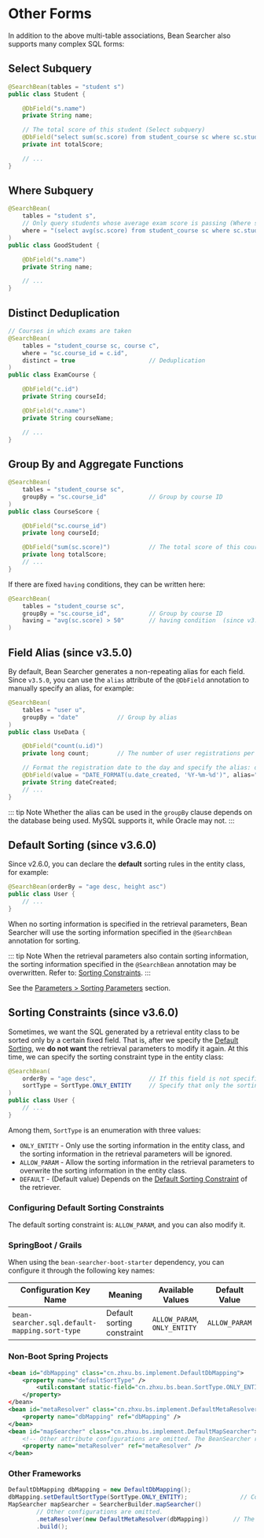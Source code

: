 # Other Forms

In addition to the above multi-table associations, Bean Searcher also supports many complex SQL forms:

## Select Subquery

```java
@SearchBean(tables = "student s") 
public class Student {

    @DbField("s.name")
    private String name;

    // The total score of this student (Select subquery)
    @DbField("select sum(sc.score) from student_course sc where sc.student_id = s.id")
    private int totalScore;

    // ...
}
```

## Where Subquery

```java
@SearchBean(
    tables = "student s", 
    // Only query students whose average exam score is passing (Where subquery)
    where = "(select avg(sc.score) from student_course sc where sc.student_id = s.id) >= 60"
)
public class GoodStudent {

    @DbField("s.name")
    private String name;

    // ...
}
```

## Distinct Deduplication

```java
// Courses in which exams are taken
@SearchBean(
    tables = "student_course sc, course c", 
    where = "sc.course_id = c.id", 
    distinct = true                     // Deduplication
) 
public class ExamCourse {

    @DbField("c.id")
    private String courseId;

    @DbField("c.name")
    private String courseName;

    // ...
}
```

## Group By and Aggregate Functions

```java
@SearchBean(
    tables = "student_course sc", 
    groupBy = "sc.course_id"            // Group by course ID
) 
public class CourseScore {

    @DbField("sc.course_id")
    private long courseId;

    @DbField("sum(sc.score)")           // The total score of this course (Aggregate function: sum)
    private long totalScore;
    // ...
}
```

If there are fixed `having` conditions, they can be written here:

```java
@SearchBean(
    tables = "student_course sc", 
    groupBy = "sc.course_id",           // Group by course ID
    having = "avg(sc.score) > 50"       // having condition  (since v3.8.0)
) 
```

## Field Alias (since v3.5.0)

By default, Bean Searcher generates a non-repeating alias for each field. Since `v3.5.0`, you can use the `alias` attribute of the `@DbField` annotation to manually specify an alias, for example:

```java
@SearchBean(
    tables = "user u", 
    groupBy = "date"           // Group by alias
) 
public class UseData {

    @DbField("count(u.id)")
    private long count;        // The number of user registrations per day

    // Format the registration date to the day and specify the alias: date
    @DbField(value = "DATE_FORMAT(u.date_created, '%Y-%m-%d')", alias="date") 
    private String dateCreated;
    // ...
}
```

::: tip Note
Whether the alias can be used in the `groupBy` clause depends on the database being used. MySQL supports it, while Oracle may not.
:::

## Default Sorting (since v3.6.0)

Since v2.6.0, you can declare the **default** sorting rules in the entity class, for example:

```java
@SearchBean(orderBy = "age desc, height asc")
public class User {
    // ...
}
```

When no sorting information is specified in the retrieval parameters, Bean Searcher will use the sorting information specified in the `@SearchBean` annotation for sorting.

::: tip Note
When the retrieval parameters also contain sorting information, the sorting information specified in the `@SearchBean` annotation may be overwritten. Refer to: [Sorting Constraints](#sorting-constraints-since-v3-6-0).
:::

See the [Parameters > Sorting Parameters](/en/guide/param/sort) section.

## Sorting Constraints (since v3.6.0)

Sometimes, we want the SQL generated by a retrieval entity class to be sorted only by a certain fixed field. That is, after we specify the [Default Sorting](#default-sorting-since-v3-6-0), we **do not want** the retrieval parameters to modify it again. At this time, we can specify the sorting constraint type in the entity class:

```java
@SearchBean(
    orderBy = "age desc",               // If this field is not specified, it means: disable sorting
    sortType = SortType.ONLY_ENTITY     // Specify that only the sorting information in the entity class will take effect, and the sorting information in the retrieval parameters will be ignored
)
public class User {
    // ...
}
```

Among them, `SortType` is an enumeration with three values:

* `ONLY_ENTITY` - Only use the sorting information in the entity class, and the sorting information in the retrieval parameters will be ignored.
* `ALLOW_PARAM` - Allow the sorting information in the retrieval parameters to overwrite the sorting information in the entity class.
* `DEFAULT` - (Default value) Depends on the [Default Sorting Constraint](#configuring-default-sorting-constraints) of the retriever.

### Configuring Default Sorting Constraints

The default sorting constraint is: `ALLOW_PARAM`, and you can also modify it.

### SpringBoot / Grails

When using the `bean-searcher-boot-starter` dependency, you can configure it through the following key names:

Configuration Key Name | Meaning | Available Values | Default Value
-|-|-|-
`bean-searcher.sql.default-mapping.sort-type` | Default sorting constraint | `ALLOW_PARAM`, `ONLY_ENTITY` | `ALLOW_PARAM`

### Non-Boot Spring Projects

```xml
<bean id="dbMapping" class="cn.zhxu.bs.implement.DefaultDbMapping">
    <property name="defaultSortType" /> 
        <util:constant static-field="cn.zhxu.bs.bean.SortType.ONLY_ENTITY"/>
    </property>
</bean>
<bean id="metaResolver" class="cn.zhxu.bs.implement.DefaultMetaResolver">
    <property name="dbMapping" ref="dbMapping" />
</bean>
<bean id="mapSearcher" class="cn.zhxu.bs.implement.DefaultMapSearcher">
    <!-- Other attribute configurations are omitted. The BeanSearcher retriever is configured in the same way. -->
    <property name="metaResolver" ref="metaResolver" />
</bean>
```

### Other Frameworks

```java
DefaultDbMapping dbMapping = new DefaultDbMapping();
dbMapping.setDefaultSortType(SortType.ONLY_ENTITY);               // Configure the default inheritance type here
MapSearcher mapSearcher = SearcherBuilder.mapSearcher()
        // Other configurations are omitted.
        .metaResolver(new DefaultMetaResolver(dbMapping))       // The BeanSearcher retriever is configured in the same way.
        .build();
```
